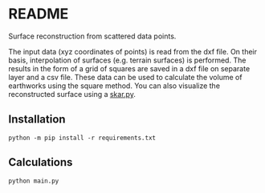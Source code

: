 # README

Surface reconstruction from scattered data points.

The input data (xyz coordinates of points) is read from the dxf file. On their basis, interpolation of surfaces (e.g. terrain surfaces) is performed. The results in the form of a grid of squares are saved in a dxf file on separate layer and a csv file. These data can be used to calculate the volume of earthworks using the square method. You can also visualize the reconstructed surface using a [skar.py](https://github.com/krysros/skarpy.git).

## Installation

```console
python -m pip install -r requirements.txt
```

## Calculations

```console
python main.py
```